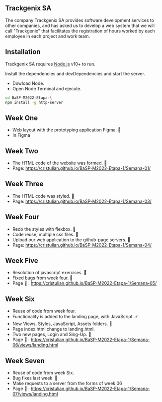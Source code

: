 ## Trackgenix SA
The company Trackgenix SA provides software development services to other companies, and has asked us to develop a web system that we will call "Trackgenix" that facilitates the registration of hours worked by each employee in each project and work team.
## Installation

Trackgenix SA requires [Node.js](https://nodejs.org/) v10+ to run.

Install the dependencies and devDependencies and start the server.
- Dowload Node.
- Open Node Terminal and ejecute.
```sh
cd BaSP-M2022-Etapa-\
npm install -g http-server
```
## Week One
- Web layout with the prototyping application Figma. :wrench:
- In Figma

## Week Two
- The HTML code of the website was formed. :wrench:
- Page: https://cristulian.github.io/BaSP-M2022-Etapa-1/Semana-01/

## Week Three
- The HTML code was styled. :wrench:
- Page: https://cristulian.github.io/BaSP-M2022-Etapa-1/Semana-03/

## Week Four
- Redo the styles with flexbox.  :wrench:
- Code reuse, multiple css files. :muscle:
- Upload our web application to the github-page servers. :newspaper:
- Page: https://cristulian.github.io/BaSP-M2022-Etapa-1/Semana-04/

## Week Five
- Resolution of javascript exercises.  :wrench:
- Fixed bugs from week four. :muscle:
- Page :newspaper: : https://cristulian.github.io/BaSP-M2022-Etapa-1/Semana-05/ 

## Week Six
- Reuse of code from week four.
- Functionality is added to the landing page, with JavaScript. :zap:
- New Views, Styles, JavaScript, Assets folders. :file_folder:
- Page index.html change to landing.html.
- Two new pages, Login and Sing-Up. :eyes:
- Page :newspaper: : https://cristulian.github.io/BaSP-M2022-Etapa-1/Semana-06/views/landing.html

## Week Seven
- Reuse of code from week Six.
- Bug fixes last week. 🔧
- Make requests to a server from the forms of week 06
- Page :newspaper: : https://cristulian.github.io/BaSP-M2022-Etapa-1/Semana-07/views/landing.html
